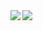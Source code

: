 
<a href="https://github.com/karta0807913">
  <img align="left" src="https://github-readme-stats.vercel.app/api?username=karta0807913&show_icons=true&theme=nightowl" />
</a>
<a href="https://github.com/karta0807913">
  <img align="left" src="https://github-readme-stats.vercel.app/api/top-langs?username=karta0807913&theme=nightowl" />
</a>

<!--
**karta0807913/karta0807913** is a ✨ _special_ ✨ repository because its `README.md` (this file) appears on your GitHub profile.

Here are some ideas to get you started:

- 🔭 I’m currently working on ...
- 🌱 I’m currently learning ...
- 👯 I’m looking to collaborate on ...
- 🤔 I’m looking for help with ...
- 💬 Ask me about ...
- 📫 How to reach me: ...
- 😄 Pronouns: ...
- ⚡ Fun fact: ...
-->
